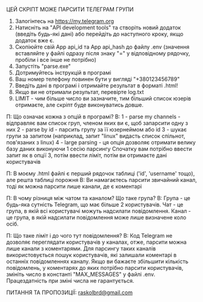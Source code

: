 ЦЕЙ СКРІПТ МОЖЕ ПАРСИТИ ТЕЛЕГРАМ ГРУПИ

1. Залогінтесь на https://my.telegram.org
2. Натисніть на "API development tools" та створіть новий додаток (введіть будь-які дані) або перейдіть до наступного кроку, якщо додаток вже є.
3. Скопіюйте свій App api_id та App api_hash до файлу .env (значення вставляйте у файлі одразу після знаку "=" у відповідному рядочку, пробіли і все інше не потрібно)
4. Запустіть "parse.exe"
5. Дотримуйтесь інструкцій в програмі
6. Ваш номер телефону повинен бути у вигляді "+380123456789"
7. Введіть дані в програмі і отримайте результат в форматі .html!
8. Якщо ви не отримали результат, перевірте log.txt 
9. LIMIT - чим більше число ви зазначите, тим більший список юзерів отримаєте, але скріпт буде виконуватись довше.

П: Що означає кожна з опцій в програмі?
В: 1 - parse my channels - відправляє вам список груп, членом яких ви є, щоб запарсити одну з них
2 - parse by id - парсить групу за її юзернеймом або id
3 - шукає групи за запитом (наприклад, запит "linux" видасть список спільнот, пов'язаних з linux)
4 - large parsing - ця опція дозволяє отримати велику базу даних виконуючи 1 сесію парсингу
Спочатку вам потрібно ввести запит як в опції 3, потім ввести ліміт, потім ви отримаєте дані користувачів

П: В моєму .html файлі є перший рядочок таблиці ('id', 'username' тощо), але решта таблиці порожня
В: Ви намагаєтесь парсити звичайний канал, тоді як можна парсити лише канали, де є коментарі

П: В чому різниця між чатом та каналом? Що таке група?
В: Група - це будь-яка сутність Telegram, що має більше 2 користувачів. Чат - це група, в якій всі користувачі можуть надсилати повідомлення.
Канал - це група, в якій надсилати повідомлення може лише визначене коло осіб.

П: Що таке ліміт і до чого тут повідомлення?
В: Код Telegram не дозволяє переглядати користувачів у каналах, отже, парсити можна лише канали з коментарями. 
Для парсингу таких каналів використовується пошук користувачів, які залишали коментарі в останніх повідомленнях каналу.
Якщо ви бажаєте збільшити кількість повідомлень, у коментарях до яких потрібно парсити користувачів, змініть число в константі "MAX_MESSAGES" у файлі .env. 
Працездатність при зміні числа не гарантується.

ПИТАННЯ ТА ПРОПОЗИЦІЇ: raskolbrd@gmail.com
